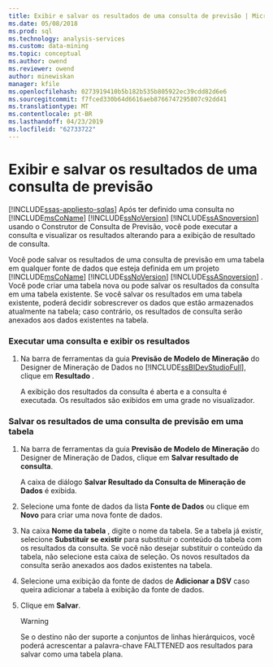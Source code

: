 ```yaml
---
title: Exibir e salvar os resultados de uma consulta de previsão | Microsoft Docs
ms.date: 05/08/2018
ms.prod: sql
ms.technology: analysis-services
ms.custom: data-mining
ms.topic: conceptual
ms.author: owend
ms.reviewer: owend
author: minewiskan
manager: kfile
ms.openlocfilehash: 0273919410b5b182b535b805922ec39cdd82d6e6
ms.sourcegitcommit: f7fced330b64d6616aeb8766747295807c92dd41
ms.translationtype: MT
ms.contentlocale: pt-BR
ms.lasthandoff: 04/23/2019
ms.locfileid: "62733722"
---
```

# <a name="view-and-save-the-results-of-a-prediction-query"></a>Exibir e salvar os resultados de uma consulta de previsão
[!INCLUDE[ssas-appliesto-sqlas](../../includes/ssas-appliesto-sqlas.md)]
  Após ter definido uma consulta no [!INCLUDE[msCoName](../../includes/msconame-md.md)] [!INCLUDE[ssNoVersion](../../includes/ssnoversion-md.md)] [!INCLUDE[ssASnoversion](../../includes/ssasnoversion-md.md)] usando o Construtor de Consulta de Previsão, você pode executar a consulta e visualizar os resultados alterando para a exibição de resultado de consulta.  
  
 Você pode salvar os resultados de uma consulta de previsão em uma tabela em qualquer fonte de dados que esteja definida em um projeto [!INCLUDE[msCoName](../../includes/msconame-md.md)] [!INCLUDE[ssNoVersion](../../includes/ssnoversion-md.md)] [!INCLUDE[ssASnoversion](../../includes/ssasnoversion-md.md)] . Você pode criar uma tabela nova ou pode salvar os resultados da consulta em uma tabela existente. Se você salvar os resultados em uma tabela existente, poderá decidir sobrescrever os dados que estão armazenados atualmente na tabela; caso contrário, os resultados de consulta serão anexados aos dados existentes na tabela.  
  
### <a name="run-a-query-and-view-the-results"></a>Executar uma consulta e exibir os resultados  
  
1.  Na barra de ferramentas da guia **Previsão de Modelo de Mineração** do Designer de Mineração de Dados no [!INCLUDE[ssBIDevStudioFull](../../includes/ssbidevstudiofull-md.md)], clique em **Resultado** .  
  
     A exibição dos resultados da consulta é aberta e a consulta é executada. Os resultados são exibidos em uma grade no visualizador.  
  
### <a name="save-the-results-of-a-prediction-query-to-a-table"></a>Salvar os resultados de uma consulta de previsão em uma tabela  
  
1.  Na barra de ferramentas da guia **Previsão de Modelo de Mineração** do Designer de Mineração de Dados, clique em **Salvar resultado de consulta**.  
  
     A caixa de diálogo **Salvar Resultado da Consulta de Mineração de Dados** é exibida.  
  
2.  Selecione uma fonte de dados da lista **Fonte de Dados** ou clique em **Novo** para criar uma nova fonte de dados.  
  
3.  Na caixa **Nome da tabela** , digite o nome da tabela. Se a tabela já existir, selecione **Substituir se existir** para substituir o conteúdo da tabela com os resultados da consulta. Se você não desejar substituir o conteúdo da tabela, não selecione esta caixa de seleção. Os novos resultados da consulta serão anexados aos dados existentes na tabela.  
  
4.  Selecione uma exibição da fonte de dados de **Adicionar a DSV** caso queira adicionar a tabela à exibição da fonte de dados.  
  
5.  Clique em **Salvar**.  
  
    > [!WARNING]  
    >  Se o destino não der suporte a conjuntos de linhas hierárquicos, você poderá acrescentar a palavra-chave FALTTENED aos resultados para salvar como uma tabela plana.  
  
  

